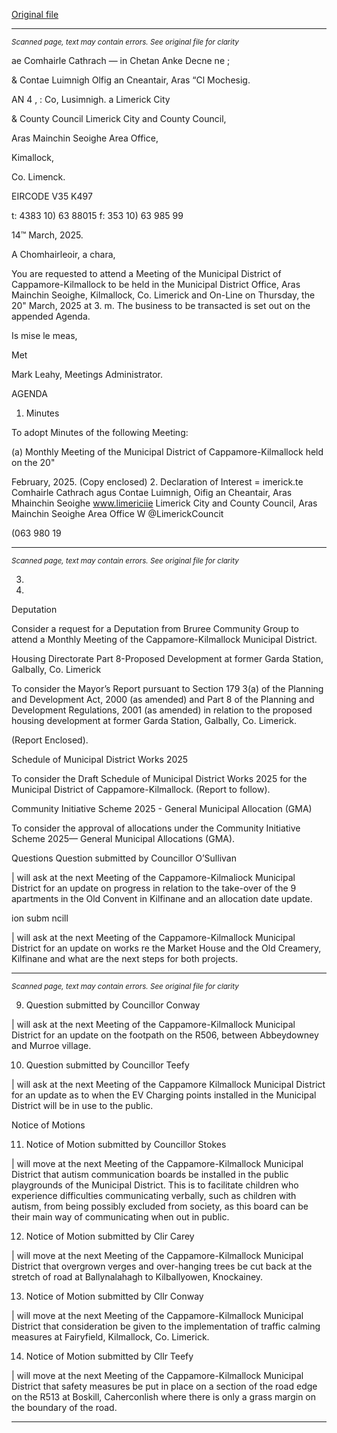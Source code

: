 [Original file](https://www.limerick.ie/sites/default/files/media/documents/2025-03/agenda-meeting-of-the-municipal-district-of-cappamore-kilmallock-20th-march-2025.pdf)

---
*<small>Scanned page, text may contain errors. See original file for clarity</small>*  

ae Comhairle Cathrach — in Chetan Anke Decne ne ;

& Contae Luimnigh Olfig an Cneantair, Aras “Cl Mochesig.

AN 4 , : Co, Lusimnigh.
a Limerick City

& County Council Limerick City and County Council,

Aras Mainchin Seoighe Area Office,

Kimallock,

Co. Limenck.

EIRCODE V35 K497

t: 4383 10) 63 88015
f: 353 10) 63 985 99

14™ March, 2025.

A Chomhairleoir, a chara,

You are requested to attend a Meeting of the Municipal District of Cappamore-Kilmallock to be held
in the Municipal District Office, Aras Mainchin Seoighe, Kilmallock, Co. Limerick and On-Line on
Thursday, the 20" March, 2025 at 3. m. The business to be transacted is set out on the
appended Agenda.

Is mise le meas,

Met

Mark Leahy,
Meetings Administrator.

AGENDA

1. Minutes

To adopt Minutes of the following Meeting:

(a) Monthly Meeting of the Municipal District of Cappamore-Kilmallock held on the 20"

February, 2025.
(Copy enclosed)
2. Declaration of Interest
= imerick.te
Comhairle Cathrach agus Contae Luimnigh, Oifig an Cheantair, Aras Mhainchin Seoighe www.limericiie
Limerick City and County Council, Aras Mainchin Seoighe Area Office W @LimerickCouncit

(063 980 19


---
*<small>Scanned page, text may contain errors. See original file for clarity</small>*  

3.

7.

Deputation

Consider a request for a Deputation from Bruree Community Group to attend a Monthly
Meeting of the Cappamore-Kilmallock Municipal District.

Housing Directorate
Part 8-Proposed Development at former Garda Station, Galbally, Co. Limerick

To consider the Mayor’s Report pursuant to Section 179 3(a) of the Planning and Development
Act, 2000 (as amended) and Part 8 of the Planning and Development Regulations, 2001 (as
amended) in relation to the proposed housing development at former Garda Station, Galbally,
Co. Limerick.

(Report Enclosed).

Schedule of Municipal District Works 2025

To consider the Draft Schedule of Municipal District Works 2025 for the Municipal District of
Cappamore-Kilmallock.
(Report to follow).

Community Initiative Scheme 2025 - General Municipal Allocation (GMA)

To consider the approval of allocations under the Community Initiative Scheme 2025—
General Municipal Allocations (GMA).

Questions
Question submitted by Councillor O’Sullivan

| will ask at the next Meeting of the Cappamore-Kilmaliock Municipal District for an update on
progress in relation to the take-over of the 9 apartments in the Old Convent in Kilfinane and an
allocation date update.

ion subm ncill

| will ask at the next Meeting of the Cappamore-Kilmallock Municipal District for an update on
works re the Market House and the Old Creamery, Kilfinane and what are the next steps for both
projects.


---
*<small>Scanned page, text may contain errors. See original file for clarity</small>*  

9. Question submitted by Councillor Conway

| will ask at the next Meeting of the Cappamore-Kilmallock Municipal District for an update
on the footpath on the R506, between Abbeydowney and Murroe village.

10. Question submitted by Councillor Teefy

| will ask at the next Meeting of the Cappamore Kilmallock Municipal District for an update as to
when the EV Charging points installed in the Municipal District will be in use to the public.

Notice of Motions

11. Notice of Motion submitted by Councillor Stokes

| will move at the next Meeting of the Cappamore-Kilmallock Municipal District that autism
communication boards be installed in the public playgrounds of the Municipal District. This is to
facilitate children who experience difficulties communicating verbally, such as children with
autism, from being possibly excluded from society, as this board can be their main way of
communicating when out in public.

12. Notice of Motion submitted by Clir Carey

| will move at the next Meeting of the Cappamore-Kilmallock Municipal District that overgrown
verges and over-hanging trees be cut back at the stretch of road at Ballynalahagh to
Kilballyowen, Knockainey.

13. Notice of Motion submitted by Cllr Conway

| will move at the next Meeting of the Cappamore-Kilmallock Municipal District that
consideration be given to the implementation of traffic calming measures at Fairyfield,
Kilmallock, Co. Limerick.

14. Notice of Motion submitted by Cllr Teefy

| will move at the next Meeting of the Cappamore-Kilmallock Municipal District that safety
measures be put in place on a section of the road edge on the R513 at Boskill, Caherconlish
where there is only a grass margin on the boundary of the road.


---
